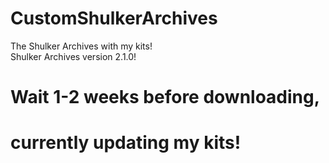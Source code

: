 # CustomShulkerArchives   
The Shulker Archives with my kits!   
Shulker Archives version 2.1.0!   
   

# Wait 1-2 weeks before downloading,
# currently updating my kits!
